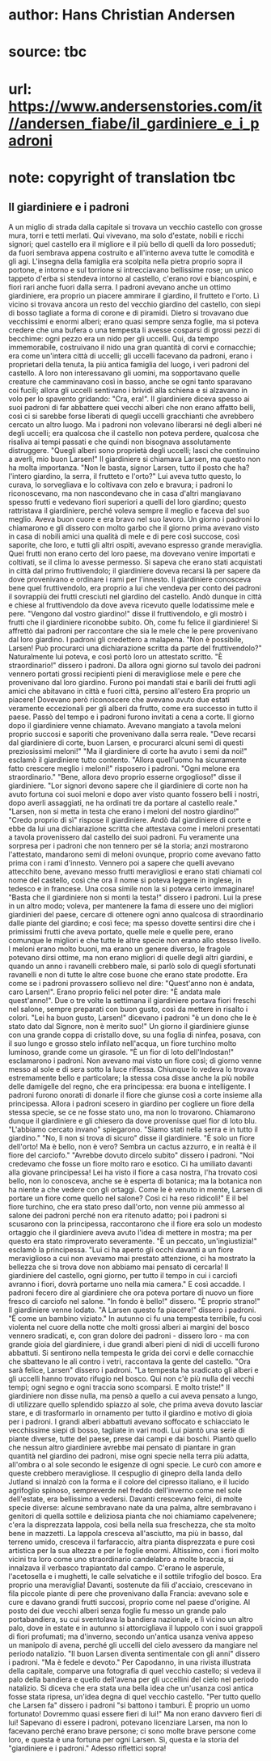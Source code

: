 # author: Hans Christian Andersen
# source: tbc
# url: https://www.andersenstories.com/it//andersen_fiabe/il_gardiniere_e_i_padroni
# note: copyright of translation tbc

## Il giardiniere e i padroni 

A un miglio di strada dalla capitale si trovava un vecchio castello con
grosse mura, torri e tetti merlati.
Qui vivevano, ma solo d'estate, nobili e ricchi signori; quel castello
era il migliore e il più bello di quelli da loro posseduti; da fuori
sembrava appena costruito e all'interno aveva tutte le comodità e gli
agi. L'insegna della famiglia era scolpita nella pietra proprio sopra
il portone, e intorno e sul torrione si intrecciavano bellissime rose;
un unico tappeto d'erba si stendeva intorno al castello, c'erano rovi
e biancospini, e fiori rari anche fuori dalla serra.
I padroni avevano anche un ottimo giardiniere, era proprio un piacere
ammirare il giardino, il frutteto e l'orto. Lì vicino si trovava ancora
un resto del vecchio giardino del castello, con siepi di bosso tagliate
a forma di corone e di piramidi. Dietro si trovavano due vecchissimi e
enormi alberi; erano quasi sempre senza foglie, ma si poteva credere che
una bufera o una tempesta li avesse cosparsi di grossi pezzi di
becchime: ogni pezzo era un nido per gli uccelli.
Qui, da tempo immemorabile, costruivano il nido una gran quantità di
corvi e cornacchie; era come un'intera città di uccelli; gli uccelli
facevano da padroni, erano i proprietari della tenuta, la più antica
famiglia del luogo, i veri padroni del castello. A loro non
interessavano gli uomini, ma sopportavano quelle creature che
camminavano così in basso, anche se ogni tanto sparavano coi fucili;
allora gli uccelli sentivano i brividi alla schiena e si alzavano in
volo per lo spavento gridando: "Cra, era!".
II giardiniere diceva spesso ai suoi padroni di far abbattere quei
vecchi alberi che non erano affatto belli, così ci si sarebbe forse
liberati di quegli uccelli gracchianti che avrebbero cercato un altro
luogo. Ma i padroni non volevano liberarsi né degli alberi né degli
uccelli; era qualcosa che il castello non poteva perdere, qualcosa che
risaliva ai tempi passati e che quindi non bisognava assolutamente
distruggere.
"Quegli alberi sono proprietà degli uccelli; lasci che continuino a
averli, mio buon Larsen!"
Il giardiniere si chiamava Larsen, ma questo non ha molta importanza.
"Non le basta, signor Larsen, tutto il posto che ha? l'intero
giardino, la serra, il frutteto e l'orto?"
Lui aveva tutto questo, lo curava, lo sorvegliava e lo coltivava con
zelo e bravura; i padroni lo riconoscevano, ma non nascondevano che in
casa d'altri mangiavano spesso frutti e vedevano fiori superiori a
quelli del loro giardino; questo rattristava il giardiniere, perché
voleva sempre il meglio e faceva del suo meglio. Aveva buon cuore e era
bravo nel suo lavoro.
Un giorno i padroni lo chiamarono e gli dissero con molto garbo che il
giorno prima avevano visto in casa di nobili amici una qualità di mele e
di pere così succose, così saporite, che loro, e tutti gli altri ospiti,
avevano espresso grande meraviglia. Quei frutti non erano certo del loro
paese, ma dovevano venire importati e coltivati, se il clima lo avesse
permesso. Si sapeva che erano stati acquistati in città dal primo
fruttivendolo; il giardiniere doveva recarsi là per sapere da dove
provenivano e ordinare i rami per l'innesto.
Il giardiniere conosceva bene quel fruttivendolo, era proprio a lui che
vendeva per conto dei padroni il sovrappiù dei frutti cresciuti nel
giardino del castello.
Andò dunque in città e chiese al fruttivendolo da dove aveva ricevuto
quelle lodatissime mele e pere.
"Vengono dal vostro giardino!" disse il fruttivendolo, e gli mostrò i
frutti che il giardiniere riconobbe subito.
Oh, come fu felice il giardiniere! Si affrettò dai padroni per
raccontare che sia le mele che le pere provenivano dal loro giardino.
I padroni gli credettero a malapena. "Non è possibile, Larsen! Può
procurarci una dichiarazione scritta da parte del fruttivendolo?"
Naturalmente lui poteva, e così portò loro un attestato scritto.
"È straordinario!" dissero i padroni.
Da allora ogni giorno sul tavolo dei padroni vennero portati grossi
recipienti pieni di meravigliose mele e pere che provenivano dal loro
giardino. Furono poi mandati stai e barili dei frutti agli amici che
abitavano in città e fuori città, persino all'estero Era proprio un
piacere! Dovevano però riconoscere che avevano avuto due estati
veramente eccezionali per gli alberi da frutto, come era successo in
tutto il paese.
Passò del tempo e i padroni furono invitati a cena a corte. Il giorno
dopo il giardiniere venne chiamato. Avevano mangiato a tavola meloni
proprio succosi e saporiti che provenivano dalla serra reale.
"Deve recarsi dal giardiniere di corte, buon Larsen, e procurarci
alcuni semi di questi preziosissimi meloni!"
"Ma il giardiniere di corte ha avuto i semi da noi!" esclamò il
giardiniere tutto contento.
"Allora quell'uomo ha sicuramente fatto crescere meglio i meloni!"
risposero i padroni. "Ogni melone era straordinario."
"Bene, allora devo proprio esserne orgoglioso!" disse il giardiniere.
"Lor signori devono sapere che il giardiniere di corte non ha avuto
fortuna coi suoi meloni e dopo aver visto quanto fossero belli i nostri,
dopo averli assaggiati, ne ha ordinati tre da portare al castello
reale."
"Larsen, non si metta in testa che erano i meloni del nostro
giardino!"
"Credo proprio di sì" rispose il giardiniere. Andò dal giardiniere di
corte e ebbe da lui una dichiarazione scritta che attestava come i
meloni presentati a tavola provenissero dal castello dei suoi padroni.
Fu veramente una sorpresa per i padroni che non tennero per sé la
storia; anzi mostrarono l'attestato, mandarono semi di meloni ovunque,
proprio come avevano fatto prima con i rami d'innesto.
Vennero poi a sapere che quelli avevano attecchito bene, avevano messo
frutti meravigliosi e erano stati chiamati col nome del castello, così
che ora il nome si poteva leggere in inglese, in tedesco e in francese.
Una cosa simile non la si poteva certo immaginare!
"Basta che il giardiniere non si monti la testa!" dissero i padroni.
Lui la prese in un altro modo; voleva, per mantenere la fama di essere
uno dei migliori giardinieri del paese, cercare di ottenere ogni anno
qualcosa di straordinario dalle piante del giardino; e così fece; ma
spesso dovette sentirsi dire che i primissimi frutti che aveva portato,
quelle mele e quelle pere, erano comunque le migliori e che tutte le
altre specie non erano allo stesso livello. I meloni erano molto buoni,
ma erano un genere diverso, le fragole potevano dirsi ottime, ma non
erano migliori di quelle degli altri giardini, e quando un anno i
ravanelli crebbero male, si parlò solo di quegli sfortunati ravanelli e
non di tutte le altre cose buone che erano state prodotte.
Era come se i padroni provassero sollievo nel dire: "Quest'anno non è
andata, caro Larsen!". Erano proprio felici nel poter dire: "È andata
male quest'anno!".
Due o tre volte la settimana il giardiniere portava fiori freschi nel
salone, sempre preparati con buon gusto, così da mettere in risalto i
colori.
"Lei ha buon gusto, Larsen!" dicevano i padroni "è un dono che le è
stato dato dal Signore, non è merito suo!"
Un giorno il giardiniere giunse con una grande coppa di cristallo dove,
su una foglia di ninfea, posava, con il suo lungo e grosso stelo
infilato nell'acqua, un fiore turchino molto luminoso, grande come un
girasole.
"È un fior di loto dell'Indostan!" esclamarono i padroni. Non avevano
mai visto un fiore così; di giorno venne messo al sole e di sera sotto
la luce riflessa. Chiunque lo vedeva lo trovava estremamente bello e
particolare; la stessa cosa disse anche la più nobile delle damigelle
del regno, che era principessa: era buona e intelligente.
I padroni furono onorati di donarle il fiore che giunse così a corte
insieme alla principessa.
Allora i padroni scesero in giardino per cogliere un fiore della stessa
specie, se ce ne fosse stato uno, ma non lo trovarono. Chiamarono dunque
il giardiniere e gli chiesero da dove provenisse quel fior di loto blu.
"L'abbiamo cercato invano" spiegarono. "Siamo stati nella serra e in
tutto il giardino."
"No, lì non si trova di sicuro" disse il giardiniere. "È solo un
fiore dell'orto! Ma è bello, non è vero? Sembra un cactus azzurro, e in
realtà è il fiore del carciofo."
"Avrebbe dovuto dircelo subito" dissero i padroni. "Noi credevamo che
fosse un fiore molto raro e esotico. Ci ha umiliato davanti alla giovane
principessa! Lei ha visto il fiore a casa nostra, l'ha trovato così
bello, non lo conosceva, anche se è esperta di botanica; ma la botanica
non ha niente a che vedere con gli ortaggi. Come le è venuto in mente,
Larsen di portare un fiore come quello nel salone? Così ci ha reso
ridicoli!"
E il bel fiore turchino, che era stato preso dall'orto, non venne più
ammesso al salone dei padroni perché non era ritenuto adatto; poi i
padroni si scusarono con la principessa, raccontarono che il fiore era
solo un modesto ortaggio che il giardiniere aveva avuto l'idea di
mettere in mostra; ma per questo era stato rimproverato severamente.
"È un peccato, un'ingiustizia!" esclamò la principessa. "Lui ci ha
aperto gli occhi davanti a un fiore meraviglioso a cui non avevamo mai
prestato attenzione, ci ha mostrato la bellezza che si trova dove non
abbiamo mai pensato di cercarla! Il giardiniere del castello, ogni
giorno, per tutto il tempo in cui i carciofi avranno i fiori, dovrà
portarne uno nella mia camera."
E così accadde.
I padroni fecero dire al giardiniere che ora poteva portare di nuovo un
fiore fresco di carciofo nel salone.
"In fondo è bello!" dissero. "È proprio strano!" Il giardiniere
venne lodato.
"A Larsen questo fa piacere!" dissero i padroni. "È come un bambino
viziato."
In autunno ci fu una tempesta terribile, fu così violenta nel cuore
della notte che molti grossi alberi ai margini del bosco vennero
sradicati, e, con gran dolore dei padroni - dissero loro - ma con grande
gioia del giardiniere, i due grandi alberi pieni di nidi di uccelli
furono abbattuti. Si sentirono nella tempesta le grida dei corvi e delle
cornacchie che sbattevano le ali contro i vetri, raccontava la gente del
castello.
"Ora sarà felice, Larsen" dissero i padroni. "La tempesta ha
sradicato gli alberi e gli uccelli hanno trovato rifugio nel bosco. Qui
non c'è più nulla dei vecchi tempi; ogni segno e ogni traccia sono
scomparsi. E molto triste!"
Il giardiniere non disse nulla, ma pensò a quello a cui aveva pensato a
lungo, di utilizzare quello splendido spiazzo al sole, che prima aveva
dovuto lasciar stare, e di trasformarlo in ornamento per tutto il
giardino e motivo di gioia per i padroni.
I grandi alberi abbattuti avevano soffocato e schiacciato le vecchissime
siepi di bosso, tagliate in vari modi. Lui piantò una serie di piante
diverse, tutte del paese, prese dai campi e dai boschi.
Piantò quello che nessun altro giardiniere avrebbe mai pensato di
piantare in gran quantità nel giardino dei padroni, mise ogni specie
nella terra più adatta, all'ombra o al sole secondo le esigenze di ogni
specie. Le curò con amore e queste crebbero meravigliose.
II cespuglio di ginepro della landa dello Jutland si innalzò con la
forma e il colore del cipresso italiano, e il lucido agrifoglio spinoso,
sempreverde nel freddo dell'inverno come nel sole dell'estate, era
bellissimo a vedersi. Davanti crescevano felci, di molte specie diverse:
alcune sembravano nate da una palma, altre sembravano i genitori di
quella sottile e deliziosa pianta che noi chiamiamo capelvenere; c'era
la disprezzata lappola, così bella nella sua freschezza, che sta molto
bene in mazzetti. La lappola cresceva all'asciutto, ma più in basso,
dal terreno umido, cresceva il farfaraccio, altra pianta disprezzata e
pure così artistica per la sua altezza e per le foglie enormi.
Altissimo, con i fiori molto vicini tra loro come uno straordinario
candelabro a molte braccia, si innalzava il verbasco trapiantato dal
campo. C'erano le asperule, l'acetosella e i mughetti, le calle
selvatiche e il sottile trifoglio del bosco. Era proprio una
meraviglia!
Davanti, sostenute da fili d'acciaio, crescevano in fila piccole piante
di pere che provenivano dalla Francia: avevano sole e cure e davano
grandi frutti succosi, proprio come nel paese d'origine.
Al posto dei due vecchi alberi senza foglie fu messo un grande palo
portabandiera, su cui sventolava la bandiera nazionale, e lì vicino un
altro palo, dove in estate e in autunno si attorcigliava il luppolo con
i suoi grappoli di fiori profumati; ma d'inverno, secondo un'antica
usanza veniva appeso un manipolo di avena, perché gli uccelli del cielo
avessero da mangiare nel periodo natalizio.
"Il buon Larsen diventa sentimentale con gli anni" dissero i padroni.
"Ma è fedele e devoto."
Per Capodanno, in una rivista illustrata della capitale, comparve una
fotografia di quel vecchio castello; si vedeva il palo della bandiera e
quello dell'avena per gli uccellini del cielo nel periodo natalizio. Si
diceva che era stata una bella idea che un'usanza così antica fosse
stata ripresa, un'idea degna di quel vecchio castello.
"Per tutto quello che Larsen fa" dissero i padroni "si battono i
tamburi. È proprio un uomo fortunato! Dovremmo quasi essere fieri di
lui!"
Ma non erano davvero fieri di lui! Sapevano di essere i padroni,
potevano licenziare Larsen, ma non lo facevano perché erano brave
persone; ci sono molte brave persone come loro, e questa è una fortuna
per ogni Larsen.
Sì, questa e la storia del "giardiniere e i padroni."
Adesso riflettici sopra!
